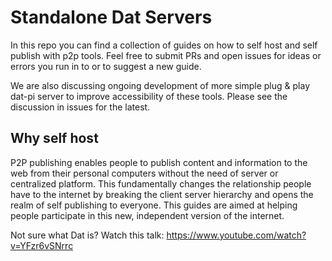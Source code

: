 # Standalone Dat Servers

In this repo you can find a collection of guides on how to self host and self publish with p2p tools. Feel free to submit PRs and open issues for ideas or errors you run in to or to suggest a new guide.

We are also discussing ongoing development of more simple plug &amp; play dat-pi server to improve accessibility of these tools. Please see the discussion in issues for the latest.

## Why self host

P2P publishing enables people to publish content and information to the web from their personal computers without the need of server or centralized platform. This fundamentally changes the relationship people have to the internet by breaking the client server hierarchy and opens the realm of self publishing to everyone. This guides are aimed at helping people participate in this new, independent version of the internet.

Not sure what Dat is? Watch this talk: https://www.youtube.com/watch?v=YFzr6vSNrrc

